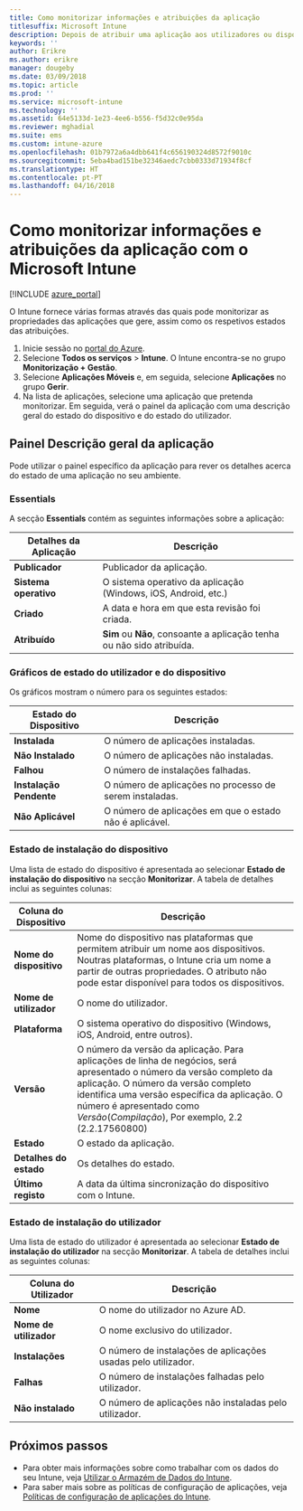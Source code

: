 ```yaml
---
title: Como monitorizar informações e atribuições da aplicação
titlesuffix: Microsoft Intune
description: Depois de atribuir uma aplicação aos utilizadores ou dispositivos, utilize estas informações para o ajudar a monitorizar o estado da mesma.
keywords: ''
author: Erikre
ms.author: erikre
manager: dougeby
ms.date: 03/09/2018
ms.topic: article
ms.prod: ''
ms.service: microsoft-intune
ms.technology: ''
ms.assetid: 64e5133d-1e23-4ee6-b556-f5d32c0e95da
ms.reviewer: mghadial
ms.suite: ems
ms.custom: intune-azure
ms.openlocfilehash: 01b7972a6a4dbb641f4c656190324d8572f9010c
ms.sourcegitcommit: 5eba4bad151be32346aedc7cbb0333d71934f8cf
ms.translationtype: HT
ms.contentlocale: pt-PT
ms.lasthandoff: 04/16/2018
---
```

# <a name="how-to-monitor-app-information-and-assignments-with-microsoft-intune"></a>Como monitorizar informações e atribuições da aplicação com o Microsoft Intune

[!INCLUDE [azure_portal](./includes/azure_portal.md)]

O Intune fornece várias formas através das quais pode monitorizar as propriedades das aplicações que gere, assim como os respetivos estados das atribuições.

1. Inicie sessão no [portal do Azure](https://portal.azure.com).
2. Selecione **Todos os serviços** > **Intune**. O Intune encontra-se no grupo **Monitorização + Gestão**.
3. Selecione **Aplicações Móveis** e, em seguida, selecione **Aplicações** no grupo **Gerir**.
5. Na lista de aplicações, selecione uma aplicação que pretenda monitorizar. Em seguida, verá o painel da aplicação com uma descrição geral do estado do dispositivo e do estado do utilizador.

## <a name="app-overview-blade"></a>Painel Descrição geral da aplicação

Pode utilizar o painel específico da aplicação para rever os detalhes acerca do estado de uma aplicação no seu ambiente.

### <a name="essentials"></a>Essentials
A secção **Essentials** contém as seguintes informações sobre a aplicação:

 | **Detalhes da Aplicação**            | **Descrição**                                                      |
|------------------------|------------------------------------------------------------------|
| **Publicador**          | Publicador da aplicação.                                            |
| **Sistema operativo**   | O sistema operativo da aplicação (Windows, iOS, Android, etc.) |
| **Criado**             | A data e hora em que esta revisão foi criada.                         |
| **Atribuído**           | **Sim** ou **Não**, consoante a aplicação tenha ou não sido atribuída.                  |

### <a name="device-and-user-status-graphs"></a>Gráficos de estado do utilizador e do dispositivo
Os gráficos mostram o número para os seguintes estados:

| **Estado do Dispositivo**       | **Descrição**                                       |
|-----------------------|-------------------------------------------------------|
| **Instalada**         | O número de aplicações instaladas.                         |
| **Não Instalado**     | O número de aplicações não instaladas.                     |
| **Falhou**            | O número de instalações falhadas.                   |
| **Instalação Pendente**   | O número de aplicações no processo de serem instaladas. |
| **Não Aplicável**           | O número de aplicações em que o estado não é aplicável.            |

### <a name="device-install-status"></a>Estado de instalação do dispositivo

Uma lista de estado do dispositivo é apresentada ao selecionar **Estado de instalação do dispositivo** na secção **Monitorizar**. A tabela de detalhes inclui as seguintes colunas:

| **Coluna do Dispositivo**      | **Descrição**                                                                                                                                                                                                                                            |
|----------------------|------------------------------------------------------------------------------------------------------------------------------------------------------------------------------------------------------------------------------------------------------------|
| **Nome do dispositivo**      | Nome do dispositivo nas plataformas que permitem atribuir um nome aos dispositivos. Noutras plataformas, o Intune cria um nome a partir de outras propriedades. O atributo não pode estar disponível para todos os dispositivos.                                                                       |
| **Nome de utilizador**        | O nome do utilizador.                                                                                                                                                                                                                                      |
| **Plataforma**         | O sistema operativo do dispositivo (Windows, iOS, Android, entre outros).                                                                                                                                                                                           |
| **Versão**          | O número da versão da aplicação. Para aplicações de linha de negócios, será apresentado o número da versão completo da aplicação. O número da versão completo identifica uma versão específica da aplicação. O número é apresentado como _Versão_(_Compilação_), Por exemplo, 2.2 (2.2.17560800) |
| **Estado**           | O estado da aplicação.                                                                                                                                                                                                                                     |
| **Detalhes do estado**   | Os detalhes do estado.                                                                                                                                                                                                                                     |
| **Último registo**    | A data da última sincronização do dispositivo com o Intune.                                                                                                                                                                                                                  |


### <a name="user-install-status"></a>Estado de instalação do utilizador

Uma lista de estado do utilizador é apresentada ao selecionar **Estado de instalação do utilizador** na secção **Monitorizar**. A tabela de detalhes inclui as seguintes colunas:

| **Coluna do Utilizador**     | **Descrição**                           |
|---------------------|-------------------------------------------|
| **Nome**            | O nome do utilizador no Azure AD.         |
| **Nome de utilizador**       | O nome exclusivo do utilizador.              |
| **Instalações**   | O número de instalações de aplicações usadas pelo utilizador. |
| **Falhas**        | O número de instalações falhadas pelo utilizador.     |
| **Não instalado**   | O número de aplicações não instaladas pelo utilizador. |


## <a name="next-steps"></a>Próximos passos

- Para obter mais informações sobre como trabalhar com os dados do seu Intune, veja [Utilizar o Armazém de Dados do Intune](reports-nav-create-intune-reports.md).
- Para saber mais sobre as políticas de configuração de aplicações, veja [Políticas de configuração de aplicações do Intune](app-configuration-policies-overview.md).